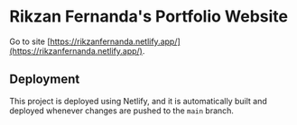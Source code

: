 # Rikzan Fernanda's Portfolio Website

Go to site [https://rikzanfernanda.netlify.app/](https://rikzanfernanda.netlify.app/).

## Deployment
This project is deployed using Netlify, and it is automatically built and deployed whenever changes are pushed to the `main` branch.